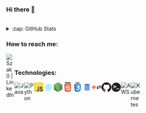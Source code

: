 ### Hi there 👋

<br />

<details>
  <summary>:zap: GitHub Stats</summary>

  <img align="left" alt="Szak0's GitHub Stats" src="https://github-readme-stats-woad-one.vercel.app/api?username=Szak0&show_icons=true&hide_border=true" />

</details>

### How to reach me: 

[<img align="left" alt="Szak0 | LinkedIn" width="22px" src="https://cdn.jsdelivr.net/npm/simple-icons@v3/icons/linkedin.svg" />][linkedin]

<br />

### Technologies:

<img align="left" alt="Java" width="26px" src="https://s3.amazonaws.com/karengryg.io/wp-content/uploads/2018/08/11112606/java-logo-e1534012340724.png" />
<img align="left" alt="Python" width="26px" src="https://blog.insaid.co/wp-content/uploads/2019/04/Python-logo.jpg" />

<img align="left" alt="JavaScript" width="26px" src="https://raw.githubusercontent.com/github/explore/80688e429a7d4ef2fca1e82350fe8e3517d3494d/topics/javascript/javascript.png" />
<img align="left" alt="React" width="26px" src="https://raw.githubusercontent.com/github/explore/80688e429a7d4ef2fca1e82350fe8e3517d3494d/topics/react/react.png" />
<img align="left" alt="Node.js" width="26px" src="https://raw.githubusercontent.com/github/explore/80688e429a7d4ef2fca1e82350fe8e3517d3494d/topics/nodejs/nodejs.png" />
<img align="left" alt="HTML5" width="26px" src="https://raw.githubusercontent.com/github/explore/80688e429a7d4ef2fca1e82350fe8e3517d3494d/topics/html/html.png" />
<img align="left" alt="CSS3" width="26px" src="https://raw.githubusercontent.com/github/explore/80688e429a7d4ef2fca1e82350fe8e3517d3494d/topics/css/css.png" />

<img align="left" alt="SQL" width="26px" src="https://raw.githubusercontent.com/github/explore/80688e429a7d4ef2fca1e82350fe8e3517d3494d/topics/sql/sql.png" />
<img align="left" alt="Git" width="26px" src="https://raw.githubusercontent.com/github/explore/80688e429a7d4ef2fca1e82350fe8e3517d3494d/topics/git/git.png" />
<img align="left" alt="GitHub" width="26px" src="https://raw.githubusercontent.com/github/explore/78df643247d429f6cc873026c0622819ad797942/topics/github/github.png" />
<img align="left" alt="Terminal" width="26px" src="https://raw.githubusercontent.com/github/explore/80688e429a7d4ef2fca1e82350fe8e3517d3494d/topics/terminal/terminal.png" />
<img align="left" alt="AWS" width="26px" src="https://lavca.org/wp-content/uploads/2019/10/aws-logo-square.png" />
<img align="left" alt="Kubernetes" width="26px" src="https://www.mirantis.com/wp-content/uploads/2018/03/first-beta-version-of-kubernetes-1-10-is-here-your-chance-to-provide-feedback.jpg" />


[linkedin]: https://www.linkedin.com/in/bence-szakacs/
